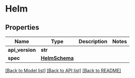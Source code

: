 # Helm

## Properties
Name | Type | Description | Notes
------------ | ------------- | ------------- | -------------
**api_version** | **str** |  | 
**spec** | [**HelmSchema**](HelmSchema.md) |  | 

[[Back to Model list]](../README.md#documentation-for-models) [[Back to API list]](../README.md#documentation-for-api-endpoints) [[Back to README]](../README.md)

